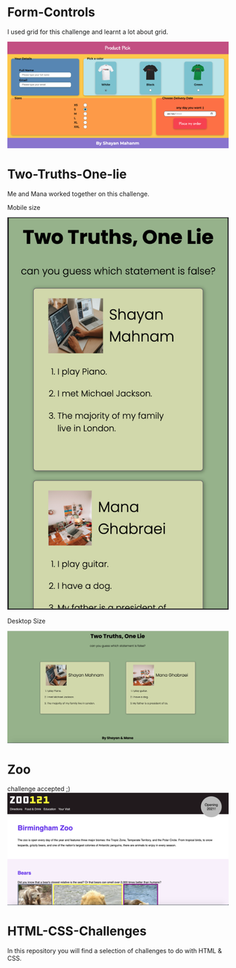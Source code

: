 # Form-Controls
<p>I used grid for this challenge and learnt a lot about grid.</p>
<img src="Form Control.png">

# Two-Truths-One-lie
<p>Me and Mana worked together on this challenge.</p>

<p>Mobile size</p>
<img src="two truth mobile size.png">
<p>Desktop Size</p>
<img src="two truths desktop size.png">

# Zoo

challenge accepted ;)
<img src="zoo.png">






# HTML-CSS-Challenges

In this repository you will find a selection of challenges to do with HTML & CSS.
